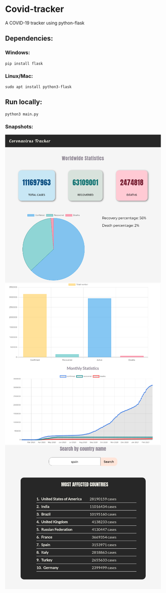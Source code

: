 # Covid-tracker
A COVID-19 tracker using python-flask

## Dependencies:
### Windows: 
```
pip install flask
```  
### Linux/Mac:
```
sudo apt install python3-flask
```  
## Run locally:
```
python3 main.py
```

### Snapshots:
![](img/first.png)
![](img/second.png)
![](img/third.png)
